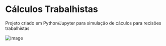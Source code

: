 # Cálculos Trabalhistas
Projeto criado em Python/Jupyter para simulação de cáculos para recisões trabalhistas


![image](https://github.com/shadowshunterpgc/calculos-trabalhistas/assets/174731/4b405ac6-9bf7-4e6b-8fb1-b763b11323c5)
